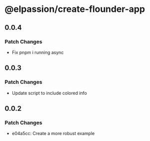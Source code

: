 # @elpassion/create-flounder-app

## 0.0.4

### Patch Changes

- Fix pnpm i running async

## 0.0.3

### Patch Changes

- Update script to include colored info

## 0.0.2

### Patch Changes

- e04a5cc: Create a more robust example
